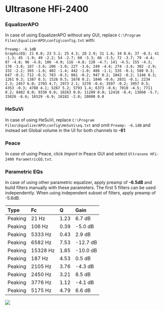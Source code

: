# Ultrasone HFi-2400

### EqualizerAPO
In case of using EqualizerAPO without any GUI, replace `C:\Program Files\EqualizerAPO\config\config.txt`
with:
```
Preamp: -6.1dB
GraphicEQ: 21 0.0; 23 5.1; 25 4.3; 28 2.9; 31 1.6; 34 0.6; 37 -0.3; 41 -1.3; 45 -1.9; 49 -2.2; 54 -2.7; 60 -3.3; 66 -3.5; 72 -3.7; 79 -4.4; 87 -4.8; 96 -4.8; 106 -4.9; 116 -4.8; 128 -4.7; 141 -4.5; 155 -4.3; 170 -3.8; 187 -3.6; 206 -3.0; 227 -3.6; 249 -4.4; 274 -3.6; 302 -2.9; 332 -2.2; 365 -1.6; 402 -1.4; 442 -1.0; 486 -1.1; 535 -0.1; 588 0.3; 647 -0.2; 712 -0.3; 783 -0.3; 861 -0.2; 947 0.2; 1042 -0.2; 1146 0.3; 1261 0.3; 1387 0.3; 1526 0.5; 1678 0.2; 1846 -0.6; 2031 -0.1; 2234 2.3; 2457 6.0; 2703 4.7; 2973 2.1; 3270 -0.4; 3597 -0.2; 3957 0.5; 4353 -0.3; 4788 4.1; 5267 5.2; 5793 1.4; 6373 -8.6; 7010 -4.5; 7711 0.2; 8482 0.0; 9330 0.0; 10263 0.0; 11289 0.0; 12418 -0.4; 13660 -5.7; 15026 -8.6; 16529 -6.9; 18182 -2.0; 20000 0.0
```

### HeSuVi
In case of using HeSuVi, replace `C:\Program Files\EqualizerAPO\config\HeSuVi\eq.txt` and omit `Preamp:
-6.1dB` and instead set Global volume in the UI for both channels to **-61**

### Peace
In case of using Peace, click *Import* in Peace GUI and select `Ultrasone HFi-2400 ParametricEQ.txt`.

### Parametric EQs
In case of using other parametric equalizer, apply preamp of **-6.5dB** and build filters manually
with these parameters. The first 5 filters can be used independently.
When using independent subset of filters, apply preamp of -5.6dB.

| Type    | Fc       |    Q | Gain     |
|:--------|:---------|:-----|:---------|
| Peaking | 21 Hz    | 1.23 | 6.7 dB   |
| Peaking | 106 Hz   | 0.39 | -5.0 dB  |
| Peaking | 5333 Hz  | 0.43 | 2.9 dB   |
| Peaking | 6582 Hz  | 7.53 | -12.7 dB |
| Peaking | 15328 Hz | 1.85 | -10.0 dB |
| Peaking | 187 Hz   | 4.53 | 0.5 dB   |
| Peaking | 2105 Hz  | 3.76 | -4.3 dB  |
| Peaking | 2450 Hz  | 3.21 | 8.5 dB   |
| Peaking | 3776 Hz  | 1.12 | -4.1 dB  |
| Peaking | 5175 Hz  | 4.79 | 6.6 dB   |

![](https://raw.githubusercontent.com/jaakkopasanen/AutoEq/master/results/headphonecom/sbaf-serious/Ultrasone%20HFi-2400/Ultrasone%20HFi-2400.png)